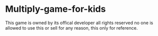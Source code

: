 # Multiply-game-for-kids
This game is owned by its offical developer all rights reserved no one is allowed to use this or sell for any reason, this only for reference.
